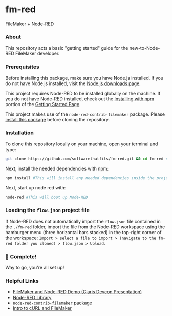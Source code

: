 # fm-red

FileMaker + Node-RED

### About

This repository acts a basic "getting started" guide for the new-to-Node-RED FileMaker developer.

### Prerequisites

Before installing this package, make sure you have Node.js installed. If you do not have Node.js installed, visit the <a href="https://nodejs.dev/download/">Node.js downloads page</a>.

This project requires Node-RED to be installed globally on the machine. If you do not have Node-RED installed, check out the <a href="https://nodered.org/docs/getting-started/local#installing-with-npm">Installing with npm</a> portion of the <a href="https://nodered.org/docs/getting-started/">Getting Started Page</a>.

This project makes use of the `node-red-contrib-filemaker` package. Please <a href="https://flows.nodered.org/node/node-red-contrib-filemaker">install this package</a> before cloning the repository.

### Installation

To clone this repository locally on your machine, open your terminal and type:

```bash
git clone https://github.com/softwarethatfits/fm-red.git && cd fm-red #This will clone and enter into the project
```

Next, install the needed dependencies with npm:

```bash
npm install #This will install any needed dependencies inside the project folder
```

Next, start up node red with:

```bash
node-red #This will boot up Node-RED
```

### Loading the `flow.json` project file

If Node-RED does not automatically import the `flow.json` file contained in the `./fm-red` folder, import the file from the Node-RED workspace using the hamburger menu (three horizontal bars stacked) in the top-right corner of the workspace: `Import > select a file to import > (navigate to the fm-red folder you cloned) > flow.json > Upload`.

### 🎉 Complete!

Way to go, you're all set up!

### Helpful Links

- <a href="https://www.youtube.com/watch?v=NAxhuWRsZWw">FileMaker and Node-RED Demo (Claris Devcon Presentation)</a>
- <a href="https://flows.nodered.org/">Node-RED Library</a>
- <a href="https://flows.nodered.org/node/node-red-contrib-filemaker/">`node-red-contrib-filemaker` package</a>
- <a href="https://mossrock.com/intro-to-curl-filemaker/">Intro to cURL and FileMaker</a>
